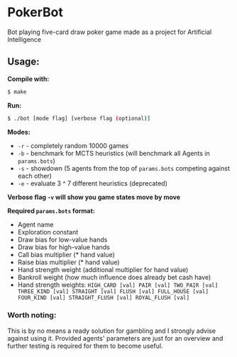 # PokerBot

Bot playing five-card draw poker game made as a project for Artificial Intelligence

## Usage:

**Compile with:**

```sh
$ make
```

**Run:**

```sh
$ ./bot [mode flag] [verbose flag (optional)]
```

**Modes:**
- `-r` - completely random 10000 games
- `-b` - benchmark for MCTS heuristics (will benchmark all Agents in `params.bots`)
- `-s` - showdown (5 agents from the top of `params.bots` competing against each other)
- `-e` - evaluate 3 ^ 7 different heuristics (deprecated)

**Verbose flag `-v` will show you game states move by move**

**Required `params.bots` format:**
- Agent name
- Exploration constant
- Draw bias for low-value hands
- Draw bias for high-value hands
- Call bias multiplier (* hand value)
- Raise bias multiplier (* hand value)
- Hand strength weight (additional multiplier for hand value)
- Bankroll weight (how much influence does already bet cash have)
- Hand strength weights: `HIGH_CARD [val] PAIR [val] TWO_PAIR [val] THREE_KIND [val] STRAIGHT [val] FLUSH [val] FULL_HOUSE [val] FOUR_KIND [val] STRAIGHT_FLUSH [val] ROYAL_FLUSH [val]`

### Worth noting:
This is by no means a ready solution for gambling and I strongly advise against using it. Provided agents' parameters are just for an overview and further testing is required for them to become useful.
